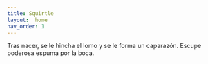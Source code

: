 ```yaml
---
title: Squirtle
layout:  home
nav_order: 1
---
```

Tras nacer, se le hincha el lomo y se le forma un caparazón. Escupe poderosa espuma por la boca.

